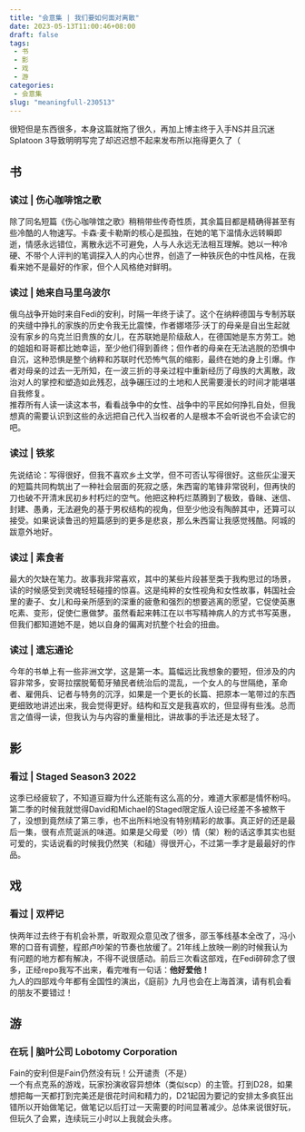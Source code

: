 ```yaml
---
title: "会意集 | 我们要如何面对离散"
date: 2023-05-13T11:00:46+08:00
draft: false
tags: 
 - 书
 - 影
 - 戏
 - 游
categories: 
 - 会意集
slug: "meaningfull-230513"
---
```


很短但是东西很多，本身这篇就拖了很久，再加上博主终于入手NS并且沉迷Splatoon 3导致明明写完了却迟迟想不起来发布所以拖得更久了（
## 书
### 读过 | 伤心咖啡馆之歌
除了同名短篇《伤心咖啡馆之歌》稍稍带些传奇性质，其余篇目都是精确得甚至有些冷酷的人物速写。卡森·麦卡勒斯的核心是孤独，在她的笔下温情永远转瞬即逝，情感永远错位，离散永远不可避免，人与人永远无法相互理解。她以一种冷硬、不带个人评判的笔调探入人的内心世界，创造了一种铁灰色的中性风格，在我看来她不是最好的作家，但个人风格绝对鲜明。
### 读过 | 她来自马里乌波尔
俄乌战争开始时来自Fedi的安利，时隔一年终于读了。这个在纳粹德国与专制苏联的夹缝中挣扎的家族的历史令我无比震悚，作者娜塔莎·沃丁的母亲是自出生起就没有家乡的乌克兰旧贵族的女儿，在苏联她是阶级敌人，在德国她是东方劳工。她的姐姐和哥哥都比她幸运，至少他们得到善终；但作者的母亲在无法逃脱的恐惧中自沉，这种恐惧是整个纳粹和苏联时代恐怖气氛的缩影，最终在她的身上引爆。作者对母亲的过去一无所知，在一波三折的寻亲过程中重新经历了母族的大离散，政治对人的掌控和塑造如此残忍，战争碾压过的土地和人民需要漫长的时间才能堪堪自我修复。  
推荐所有人读一读这本书，看看战争中的女性、战争中的平民如何挣扎自处，但我想真的需要认识到这些的永远把自己代入当权者的人是根本不会听说也不会读它的吧。
### 读过 | 铁浆
先说结论：写得很好，但我不喜欢乡土文学，但不可否认写得很好。这些灰尘漫天的短篇共同构筑出了一种社会层面的死寂之感，朱西甯的笔锋非常锐利，但再快的刀也破不开清末民初乡村朽烂的空气。他把这种朽烂蒸腾到了极致，昏昧、迷信、封建、愚勇，无法避免的基于男权结构的视角，但至少他没有陶醉其中，还算可以接受。如果说读鲁迅的短篇感到的更多是悲哀，那么朱西甯让我感觉残酷。阿城的跋意外地好。
### 读过 | 素食者
最大的欠缺在笔力。故事我非常喜欢，其中的某些片段甚至类于我构思过的场景，读的时候感受到灵魂轻轻碰撞的惊喜。这是纯粹的女性视角和女性故事，韩国社会里的妻子、女儿和母亲所感到的深重的疲惫和强烈的想要逃离的愿望，它促使英惠吃素、变形，促使仁惠做梦。虽然看起来韩江在以书写精神病人的方式书写英惠，但我们都知道她不是，她以自身的偏离对抗整个社会的扭曲。
### 读过 | 遗忘通论
今年的书单上有一些非洲文学，这是第一本。篇幅远比我想象的要短，但涉及的内容非常多，安哥拉摆脱葡萄牙殖民者统治后的混乱，一个女人的与世隔绝，革命者、雇佣兵、记者与特务的沉浮，如果是一个更长的长篇、把原本一笔带过的东西更细致地讲述出来，我会觉得更好。结构和互文是我喜欢的，但显得有些浅。总而言之值得一读，但我认为与内容的重量相比，讲故事的手法还是太轻了。

## 影
### 看过 | Staged Season3 2022
这季已经疲软了，不知道豆瓣为什么还能有这么高的分，难道大家都是情怀粉吗。第二季的时候我就觉得David和Michael的Staged限定版人设已经差不多被熬干了，没想到竟然续了第三季，也不出所料地没有特别精彩的故事。真正好的还是最后一集，很有点荒诞派的味道。如果是父母爱（吵）情（架）粉的话这季其实也挺可爱的，实话说看的时候我仍然笑（和磕）得很开心，不过第一季才是最最好的作品。

## 戏
### 看过 | 双枰记
快两年过去终于有机会补票，听取观众意见改了很多，邵玉筝线基本全改了，冯小寒的口音有调整，程郎卢吵架的节奏也放缓了。21年线上放映一刷的时候我认为有问题的地方都有解决，不得不说很感动。前后三次看这部戏，在Fedi碎碎念了很多，正经repo我写不出来，看完唯有一句话：**他好爱他！**  
九人的四部戏今年都有全国性的演出，《庭前》九月也会在上海首演，请有机会看的朋友不要错过！

## 游
### 在玩 | 脑叶公司 Lobotomy Corporation
Fain的安利但是Fain仍然没有玩！公开谴责（不是）  
一个有点克系的游戏，玩家扮演收容异想体（类似scp）的主管。打到D28，如果想把每一天都打到完美还是很花时间和精力的，D21起因为要记的安排太多疯狂出错所以开始做笔记，做笔记以后打过一天需要的时间显著减少。总体来说很好玩，但玩久了会累，连续玩三小时以上我就会头疼。